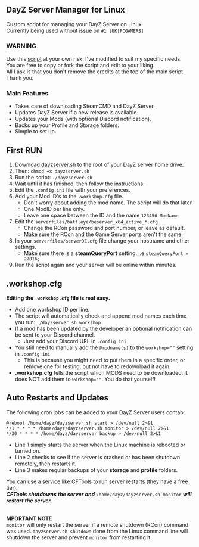 ## DayZ Server Manager for Linux
Custom script for managing your DayZ Server on Linux <br/>
Currently being used without issue on `#1 [UK|PCGAMERS]`

### WARNING
Use this [script](https://github.com/haywardgg/DayZ_Server_Manager/blob/main/dayzserver.sh) at your own risk. I've modified to suit my specific needs. <br/>
You are free to copy or fork the script and edit to your liking.<br/>
All I ask is that you don't remove the credits at the top of the main script. Thank you.

### Main Features
- Takes care of downloading SteamCMD and DayZ Server.
- Updates DayZ Server if a new release is available.
- Updates your Mods (with optional Discord notification).
- Backs up your Profile and Storage folders.
- Simple to set up. 

## First RUN
1. Download [dayzserver.sh](https://raw.githubusercontent.com/haywardgg/DayZ_Server_Manager/5536718fb3361cf4f3baad9293f61918636e16c7/dayzserver.sh) to the root of your DayZ server home drive.
2. Then: `chmod +x dayzserver.sh`
3. Run the script: `./dayzserver.sh`
4. Wait until it has finished, then follow the instructions.
5. Edit the `.config.ini` file with your preferences.
6. Add your Mod ID's to the `.workshop.cfg` file.
   - Don't worry about adding the mod name. The script will do that later.
   - One ModID per line only.
   - Leave one space between the ID and the name `123456 ModName`
7. Edit the `serverfiles/battleye/beserver_x64_active_*.cfg`
   - Change the RCon password and port number, or leave as default.
   - Make sure the RCon and the Game Server ports aren't the same.
8. In your `serverfiles/serverDZ.cfg` file change your hostname and other settings.
   - Make sure there is a **steamQueryPort** setting. i.e `steamQueryPort = 27016;`
9. Run the script again and your server will be online within minutes.

## .workshop.cfg 
**Editing the `.workshop.cfg` file is real easy.**<br/>
- Add one workshop ID per line.<br/>
- The script will automatically check and append mod names each time you run: `./dayzserver.sh workshop`<br/>
- If a mod has been updated by the developer an optional notification can be sent to your Discord channel. <br/>
   - Just add your Discord URL in `.config.ini`
- You still need to manually add the `@modname(s)` to the `workshop=""` setting in `.config.ini`
   - This is because you might need to put them in a specific order, or remove one for testing, but not have to redownload it again.
- **.workshop.cfg** tells the script which MODS need to be downloaded. It does NOT add them to `workshop=""`. You do that yourself!

## Auto Restarts and Updates
The following cron jobs can be added to your DayZ Server users contab:<br/>
```
@reboot /home/dayz/dayzserver.sh start > /dev/null 2>&1
*/1 * * * * /home/dayz/dayzserver.sh monitor > /dev/null 2>&1
*/30 * * * * /home/dayz/dayzserver backup > /dev/null 2>&1
```
- Line 1 simply starts the server when the Linux machine is rebooted or turned on.
- Line 2 checks to see if the server is crashed or has been shutdown remotely, then restarts it.
- Line 3 makes regular backups of your **storage** and **profile** folders.

You can use a service like CFTools to run server restarts (they have a free tier).<br/>
***CFTools shutdowns the server and*** `/home/dayz/dayzserver.sh monitor` ***will restart the server***.<br/><br>

**MPORTANT NOTE**<br/> `monitor` will only restart the server if a remote shutdown (RCon) command was used. `dayzserver.sh shutdown` done from the Linux command line will shutdown the server and prevent `monitor` from restarting it.
